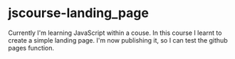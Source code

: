 # jscourse-landing_page
Currently I'm learning JavaScript within a couse. In this course I learnt to create a simple landing page.
I'm now publishing it, so I can test the github pages function.
